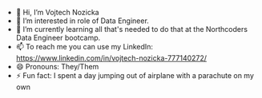- 👋 Hi, I’m Vojtech Nozicka
- 👀 I’m interested in role of Data Engineer.
- 🌱 I’m currently learning all that's needed to do that at the Northcoders Data Engineer bootcamp.
- 📫 To reach me you can use my LinkedIn: https://www.linkedin.com/in/vojtech-nozicka-777140272/
- 😄 Pronouns: They/Them
- ⚡ Fun fact: I spent a day jumping out of airplane with a parachute on my own

<!---
ScrappyNozicka/ScrappyNozicka is a ✨ special ✨ repository because its `README.md` (this file) appears on your GitHub profile.
You can click the Preview link to take a look at your changes.
--->
